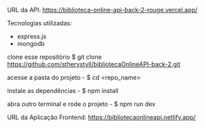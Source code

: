 URL da API: https://biblioteca-online-api-back-2-rouge.vercel.app/

Tecnologias utilizadas:
- express.js
- mongodb

clone esse repositório
$ git clone https://github.com/stherystyll/bibliotecaOnlineAPI-back-2.git

acesse a pasta do projeto - 
$ cd <repo_name>

instale as dependências - 
$ npm install

abra outro terminal e rode o projeto - 
$ npm run dev

URL da Aplicação Frontend: https://bibliotecaonlineapi.netlify.app/
